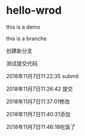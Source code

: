 # hello-wrod
this is a demo


this is a branche

创建新分支


测试提交代码

2018年11月7日11:22:35 submit


2018年11月7日11:26:42 提交


2018年11月7日11:37:01修改


2018年11月7日11:40:31添加


2018年11月7日11:46:18吃饭了
